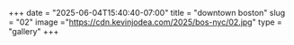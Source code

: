+++
date = "2025-06-04T15:40:40-07:00"
title = "downtown boston"
slug = "02"
image ="https://cdn.kevinjodea.com/2025/bos-nyc/02.jpg"
type = "gallery"
+++
